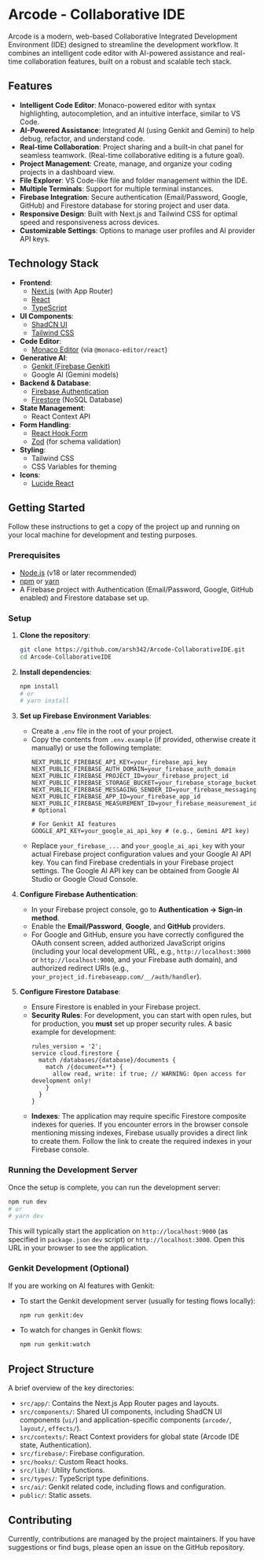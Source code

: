 
# Arcode - Collaborative IDE

Arcode is a modern, web-based Collaborative Integrated Development Environment (IDE) designed to streamline the development workflow. It combines an intelligent code editor with AI-powered assistance and real-time collaboration features, built on a robust and scalable tech stack.

## Features

*   **Intelligent Code Editor**: Monaco-powered editor with syntax highlighting, autocompletion, and an intuitive interface, similar to VS Code.
*   **AI-Powered Assistance**: Integrated AI (using Genkit and Gemini) to help debug, refactor, and understand code.
*   **Real-time Collaboration**: Project sharing and a built-in chat panel for seamless teamwork. (Real-time collaborative editing is a future goal).
*   **Project Management**: Create, manage, and organize your coding projects in a dashboard view.
*   **File Explorer**: VS Code-like file and folder management within the IDE.
*   **Multiple Terminals**: Support for multiple terminal instances.
*   **Firebase Integration**: Secure authentication (Email/Password, Google, GitHub) and Firestore database for storing project and user data.
*   **Responsive Design**: Built with Next.js and Tailwind CSS for optimal speed and responsiveness across devices.
*   **Customizable Settings**: Options to manage user profiles and AI provider API keys.

## Technology Stack

*   **Frontend**:
    *   [Next.js](https://nextjs.org/) (with App Router)
    *   [React](https://reactjs.org/)
    *   [TypeScript](https://www.typescriptlang.org/)
*   **UI Components**:
    *   [ShadCN UI](https://ui.shadcn.com/)
    *   [Tailwind CSS](https://tailwindcss.com/)
*   **Code Editor**:
    *   [Monaco Editor](https://microsoft.github.io/monaco-editor/) (via `@monaco-editor/react`)
*   **Generative AI**:
    *   [Genkit (Firebase Genkit)](https://firebase.google.com/docs/genkit)
    *   Google AI (Gemini models)
*   **Backend & Database**:
    *   [Firebase Authentication](https://firebase.google.com/docs/auth)
    *   [Firestore](https://firebase.google.com/docs/firestore) (NoSQL Database)
*   **State Management**:
    *   React Context API
*   **Form Handling**:
    *   [React Hook Form](https://react-hook-form.com/)
    *   [Zod](https://zod.dev/) (for schema validation)
*   **Styling**:
    *   Tailwind CSS
    *   CSS Variables for theming
*   **Icons**:
    *   [Lucide React](https://lucide.dev/)

## Getting Started

Follow these instructions to get a copy of the project up and running on your local machine for development and testing purposes.

### Prerequisites

*   [Node.js](https://nodejs.org/) (v18 or later recommended)
*   [npm](https://www.npmjs.com/) or [yarn](https://yarnpkg.com/)
*   A Firebase project with Authentication (Email/Password, Google, GitHub enabled) and Firestore database set up.

### Setup

1.  **Clone the repository**:
    ```bash
    git clone https://github.com/arsh342/Arcode-CollaborativeIDE.git
    cd Arcode-CollaborativeIDE
    ```

2.  **Install dependencies**:
    ```bash
    npm install
    # or
    # yarn install
    ```

3.  **Set up Firebase Environment Variables**:
    *   Create a `.env` file in the root of your project.
    *   Copy the contents from `.env.example` (if provided, otherwise create it manually) or use the following template:
        ```env
        NEXT_PUBLIC_FIREBASE_API_KEY=your_firebase_api_key
        NEXT_PUBLIC_FIREBASE_AUTH_DOMAIN=your_firebase_auth_domain
        NEXT_PUBLIC_FIREBASE_PROJECT_ID=your_firebase_project_id
        NEXT_PUBLIC_FIREBASE_STORAGE_BUCKET=your_firebase_storage_bucket
        NEXT_PUBLIC_FIREBASE_MESSAGING_SENDER_ID=your_firebase_messaging_sender_id
        NEXT_PUBLIC_FIREBASE_APP_ID=your_firebase_app_id
        NEXT_PUBLIC_FIREBASE_MEASUREMENT_ID=your_firebase_measurement_id # Optional

        # For Genkit AI features
        GOOGLE_API_KEY=your_google_ai_api_key # (e.g., Gemini API key)
        ```
    *   Replace `your_firebase_...` and `your_google_ai_api_key` with your actual Firebase project configuration values and your Google AI API key. You can find Firebase credentials in your Firebase project settings. The Google AI API key can be obtained from Google AI Studio or Google Cloud Console.

4.  **Configure Firebase Authentication**:
    *   In your Firebase project console, go to **Authentication -> Sign-in method**.
    *   Enable the **Email/Password**, **Google**, and **GitHub** providers.
    *   For Google and GitHub, ensure you have correctly configured the OAuth consent screen, added authorized JavaScript origins (including your local development URL, e.g., `http://localhost:3000` or `http://localhost:9000`, and your Firebase auth domain), and authorized redirect URIs (e.g., `your_project_id.firebaseapp.com/__/auth/handler`).

5.  **Configure Firestore Database**:
    *   Ensure Firestore is enabled in your Firebase project.
    *   **Security Rules**: For development, you can start with open rules, but for production, you **must** set up proper security rules. A basic example for development:
        ```
        rules_version = '2';
        service cloud.firestore {
          match /databases/{database}/documents {
            match /{document=**} {
              allow read, write: if true; // WARNING: Open access for development only!
            }
          }
        }
        ```
    *   **Indexes**: The application may require specific Firestore composite indexes for queries. If you encounter errors in the browser console mentioning missing indexes, Firebase usually provides a direct link to create them. Follow the link to create the required indexes in your Firebase console.

### Running the Development Server

Once the setup is complete, you can run the development server:

```bash
npm run dev
# or
# yarn dev
```

This will typically start the application on `http://localhost:9000` (as specified in `package.json` `dev` script) or `http://localhost:3000`. Open this URL in your browser to see the application.

### Genkit Development (Optional)

If you are working on AI features with Genkit:

*   To start the Genkit development server (usually for testing flows locally):
    ```bash
    npm run genkit:dev
    ```
*   To watch for changes in Genkit flows:
    ```bash
    npm run genkit:watch
    ```

## Project Structure

A brief overview of the key directories:

*   `src/app/`: Contains the Next.js App Router pages and layouts.
*   `src/components/`: Shared UI components, including ShadCN UI components (`ui/`) and application-specific components (`arcode/`, `layout/`, `effects/`).
*   `src/contexts/`: React Context providers for global state (Arcode IDE state, Authentication).
*   `src/firebase/`: Firebase configuration.
*   `src/hooks/`: Custom React hooks.
*   `src/lib/`: Utility functions.
*   `src/types/`: TypeScript type definitions.
*   `src/ai/`: Genkit related code, including flows and configuration.
*   `public/`: Static assets.

## Contributing

Currently, contributions are managed by the project maintainers. If you have suggestions or find bugs, please open an issue on the GitHub repository.

